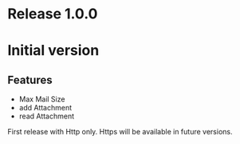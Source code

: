 # Release 1.0.0
# Initial version

## Features

* Max Mail Size
* add Attachment
* read Attachment

First release with Http only. Https will be available in future versions.

